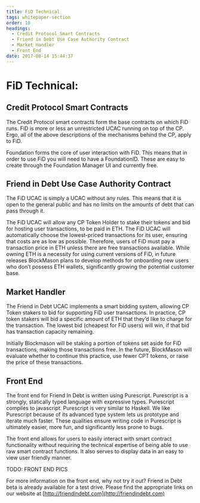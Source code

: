 ```yaml
---
title: FiD Technical
tags: whitepaper-section
order: 10
headings:
  - Credit Protocol Smart Contracts
  - Friend in Debt Use Case Authority Contract
  - Market Handler
  - Front End
date: 2017-08-14 15:44:37
---
```



# FiD Technical:

## Credit Protocol Smart Contracts

The Credit Protocol smart contracts form the base contracts on which FiD runs.  FiD is more or less an unrestricted UCAC running on top of the CP.  Ergo, all of the above descriptions of the mechanisms behind the CP, apply to FiD.

Foundation forms the core of user interaction with FiD.  This means that in order to use FiD you will need to have a FoundationID.  These are easy to create through the Foundation Manager UI and currently free.

## Friend in Debt Use Case Authority Contract

The FiD UCAC is simply a UCAC without any rules.  This means that it is open to the general public and has no limits on the amounts of debt that can pass through it.

The FiD UCAC will allow any CP Token Holder to stake their tokens and bid for hosting user transactions, to be paid in ETH. The FiD UCAC will automatically choose the lowest-priced transactions for its user, ensuring that costs are as low as possible. Therefore, users of FiD must pay a transaction price in ETH unless there are free transactions available. While owning ETH is a necessity for using current versions of FiD, in future releases BlockMason plans to develop methods for onboarding new users who don’t possess ETH wallets, significantly growing the potential customer base.

## Market Handler

The Friend in Debt UCAC implements a smart bidding system, allowing CP Token stakers to bid for supporting FiD user transactions.  In practice, CP token stakers will bid a specific amount of ETH that they’d like to charge for the transaction.  The lowest bid (cheapest for FiD users) will win, if that bid has transaction capacity remaining.

Initially Blockmason will be staking a portion of tokens set aside for FiD transactions, making those transactions free.  In the future, BlockMason will evaluate whether to continue this practice, use fewer CPT tokens, or raise the price of these transactions.

## Front End

The front end for Friend In Debt is written using Purescript. Purescript is a strongly, statically typed language with expressive types. Purescript compiles to javascript. Purescript is very similar to Haskell. We like Purescript because of its advanced type system lets us prototype and iterate much faster. These qualities ensure writing code in Purescript is ultimately easier, more fun, and significantly less prone to bugs.

The front end allows for users to easily interact with smart contract functionality without requiring the technical expertise of being able to use raw smart contract functions. It also serves to display data in an easy to view user friendly manner.

TODO: FRONT END PICS

For more information on the front end, why not try it out?  Friend in Debt beta is already available for a test drive. Please find the appropriate links on our website at [http://friendindebt.com](http://friendindebt.com)
